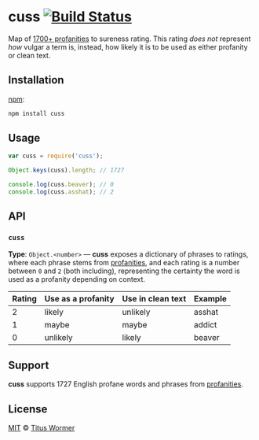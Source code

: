 # cuss [![Build Status][travis-badge]][travis]

Map of [1700+ profanities][profanities] to sureness rating.
This rating _does not_ represent _how_ vulgar a term is, instead, how
likely it is to be used as either profanity or clean text.

## Installation

[npm][]:

```bash
npm install cuss
```

## Usage

```js
var cuss = require('cuss');

Object.keys(cuss).length; // 1727

console.log(cuss.beaver); // 0
console.log(cuss.asshat); // 2
```

## API

### `cuss`

**Type**: `Object.<number>` — **cuss** exposes a dictionary
of phrases to ratings, where each phrase stems from [profanities][],
and each rating is a number between `0` and `2` (both including),
representing the certainty the word is used as a profanity depending
on context.

| Rating | Use as a profanity | Use in clean text | Example |
| ------ | ------------------ | ----------------- | ------- |
| 2      | likely             | unlikely          | asshat  |
| 1      | maybe              | maybe             | addict  |
| 0      | unlikely           | likely            | beaver  |

## Support

**cuss** supports 1727 English profane words and phrases from
[profanities][support].

## License

[MIT][license] © [Titus Wormer][author]

<!-- Definitions -->

[travis-badge]: https://img.shields.io/travis/wooorm/cuss.svg

[travis]: https://travis-ci.org/wooorm/cuss

[npm]: https://docs.npmjs.com/cli/install

[license]: LICENSE

[author]: http://wooorm.com

[profanities]: https://github.com/wooorm/profanities

[support]: https://github.com/wooorm/profanities#support
